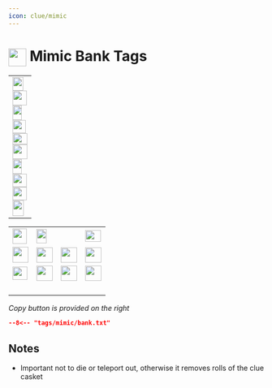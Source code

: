 ```yaml
---
icon: clue/mimic
---
```


# <img style="vertical-align:middle" src="https://oldschool.runescape.wiki/images/Mimic_detail.png" width="35"> Mimic Bank Tags

<div class="main-container">
    <div class="left-container">
        <table class="equipment equipment-left">
            <tbody>
                <tr>
                    <td>
                        <div class="equipment-div">
                        <div class="equipment-head equipment-blank">
                            <div class="equipment-plinkp"><span class="mw-default-size" typeof="mw:File"><a href="https://oldschool.runescape.wiki/w/Torva_full_helm#Restored" title="Torva full helm"><img src="https://oldschool.runescape.wiki/images/Torva_full_helm.png?96920" decoding="async" loading="lazy" width="21" height="27" class="mw-file-element" data-file-width="21" data-file-height="27"></a></span></div>
                        </div>
                        <div class="equipment-cape equipment-blank">
                            <div class="equipment-plinkp"><span class="mw-default-size" typeof="mw:File"><a href="https://oldschool.runescape.wiki/w/Infernal_cape#Normal" title="Infernal cape"><img src="https://oldschool.runescape.wiki/images/Infernal_cape.gif?d09e7" decoding="async" loading="lazy" width="28" height="29" class="mw-file-element" data-file-width="28" data-file-height="29"></a></span></div>
                        </div>
                        <div class="equipment-neck equipment-blank">
                            <div class="equipment-plinkp"><span class="mw-default-size" typeof="mw:File"><a href="https://oldschool.runescape.wiki/w/Amulet_of_torture" title="Amulet of torture"><img src="https://oldschool.runescape.wiki/images/Amulet_of_torture.png?ec289" decoding="async" loading="lazy" width="18" height="29" class="mw-file-element" data-file-width="18" data-file-height="29"></a></span></div>
                        </div>
                        <div class="equipment-ammo">
                            <div class="equipment-plinkp"></div>
                        </div>
                        <div class="equipment-weapon equipment-blank">
                            <div class="equipment-plinkp"><span class="mw-default-size" typeof="mw:File"><a href="https://oldschool.runescape.wiki/w/Osmumten%27s_fang" title="Osmumten's fang"><img src="https://oldschool.runescape.wiki/images/Osmumten%27s_fang.png?cc991" decoding="async" loading="lazy" width="26" height="26" class="mw-file-element" data-file-width="26" data-file-height="26"></a></span></div>
                        </div>
                        <div class="equipment-torso equipment-blank">
                            <div class="equipment-plinkp"><span class="mw-default-size" typeof="mw:File"><a href="https://oldschool.runescape.wiki/w/Torva_platebody#Restored" title="Torva platebody"><img src="https://oldschool.runescape.wiki/images/Torva_platebody.png?9d2f1" decoding="async" loading="lazy" width="29" height="22" class="mw-file-element" data-file-width="29" data-file-height="22"></a></span></div>
                        </div>
                        <div class="equipment-shield equipment-blank">
                            <div class="equipment-plinkp"><span class="mw-default-size" typeof="mw:File"><a href="https://oldschool.runescape.wiki/w/Avernic_defender#Normal" title="Avernic defender"><img src="https://oldschool.runescape.wiki/images/Avernic_defender.png?e4676" decoding="async" loading="lazy" width="29" height="29" class="mw-file-element" data-file-width="29" data-file-height="29"></a></span></div>
                        </div>
                        <div class="equipment-legs equipment-blank">
                            <div class="equipment-plinkp"><span class="mw-default-size" typeof="mw:File"><a href="https://oldschool.runescape.wiki/w/Torva_platelegs#Restored" title="Torva platelegs"><img src="https://oldschool.runescape.wiki/images/Torva_platelegs.png?e82f5" decoding="async" loading="lazy" width="18" height="29" class="mw-file-element" data-file-width="18" data-file-height="29"></a></span></div>
                        </div>
                        <div class="equipment-gloves equipment-blank">
                            <div class="equipment-plinkp"><span class="mw-default-size" typeof="mw:File"><a href="https://oldschool.runescape.wiki/w/Ferocious_gloves" title="Ferocious gloves"><img src="https://oldschool.runescape.wiki/images/Ferocious_gloves.png?97fe8" decoding="async" loading="lazy" width="28" height="26" class="mw-file-element" data-file-width="28" data-file-height="26"></a></span></div>
                        </div>
                        <div class="equipment-gloves">
                            <div class="equipment-plinkp"></div>
                        </div>
                        <div class="equipment-boots equipment-blank">
                            <div class="equipment-plinkp"><span class="mw-default-size" typeof="mw:File"><a href="https://oldschool.runescape.wiki/w/Primordial_boots" title="Primordial boots"><img src="https://oldschool.runescape.wiki/images/Primordial_boots.png?e2ec4" decoding="async" loading="lazy" width="28" height="26" class="mw-file-element" data-file-width="28" data-file-height="26"></a></span></div>
                        </div>
                        <div class="equipment-ring equipment-blank">
                            <div class="equipment-plinkp"><span class="mw-default-size" typeof="mw:File"><a href="https://oldschool.runescape.wiki/w/Ultor_ring" title="Ultor ring"><img src="https://oldschool.runescape.wiki/images/Ultor_ring.png?895b0" decoding="async" loading="lazy" width="22" height="31" class="mw-file-element" data-file-width="22" data-file-height="31"></a></span></div>
                        </div>
                        </div>
                    </td>
                </tr>
            </tbody>
        </table>
    </div>
    <div class="left-container">
        <table class="inventorytable">
            <tbody>
                <tr>
                    <td><span typeof="mw:File/Frameless"><a href="https://oldschool.runescape.wiki/w/Voidwaker" title="Voidwaker"><img src="https://oldschool.runescape.wiki/images/Voidwaker.png?90ef4" decoding="async" loading="lazy" width="28" height="30" class="mw-file-element" data-file-width="28" data-file-height="30"></a></span></td>
                    <td><span typeof="mw:File/Frameless"><a href="https://oldschool.runescape.wiki/w/Desert_amulet_4" title="Desert amulet 4"><img src="https://oldschool.runescape.wiki/images/Desert_amulet_4.png?3043c" decoding="async" loading="lazy" width="20" height="28" class="mw-file-element" data-file-width="20" data-file-height="28"></a></span></td>
                    <td><span typeof="mw:File/Frameless"><a href="https://oldschool.runescape.wiki/w/Crafting_cape(t)" title="Crafting cape(t)"><img src="https://oldschool.runescape.wiki/images/Crafting_cape%28t%29.png?720eb" decoding="async" loading="lazy" width="16" height="31" class="mw-file-element" data-file-width="16" data-file-height="31"></a></span></td>
                    <td><span typeof="mw:File/Frameless"><a href="https://oldschool.runescape.wiki/w/Watson_teleport" title="Watson teleport"><img src="https://oldschool.runescape.wiki/images/Watson_teleport.png?b7686" decoding="async" loading="lazy" width="31" height="23" class="mw-file-element" data-file-width="31" data-file-height="23"></a></span></td>
                </tr>
                <tr>
                    <td><span typeof="mw:File/Frameless"><a href="https://oldschool.runescape.wiki/w/Divine_super_combat_potion(1)" title="Divine super combat potion(1)"><img src="https://oldschool.runescape.wiki/images/Divine_super_combat_potion%281%29.png?e2602" decoding="async" loading="lazy" width="31" height="31" class="mw-file-element" data-file-width="31" data-file-height="31"></a></span></td>
                    <td><span typeof="mw:File/Frameless"><a href="https://oldschool.runescape.wiki/w/Anglerfish" title="Anglerfish"><img src="https://oldschool.runescape.wiki/images/Anglerfish.png?f0f17" decoding="async" loading="lazy" width="32" height="30" class="mw-file-element" data-file-width="32" data-file-height="30"></a></span></td>
                    <td><span typeof="mw:File/Frameless"><a href="https://oldschool.runescape.wiki/w/Anglerfish" title="Anglerfish"><img src="https://oldschool.runescape.wiki/images/Anglerfish.png?f0f17" decoding="async" loading="lazy" width="32" height="30" class="mw-file-element" data-file-width="32" data-file-height="30"></a></span></td>
                    <td><span typeof="mw:File/Frameless"><a href="https://oldschool.runescape.wiki/w/Anglerfish" title="Anglerfish"><img src="https://oldschool.runescape.wiki/images/Anglerfish.png?f0f17" decoding="async" loading="lazy" width="32" height="30" class="mw-file-element" data-file-width="32" data-file-height="30"></a></span></td>
                </tr>
                <tr>
                    <td><span typeof="mw:File/Frameless"><a href="https://oldschool.runescape.wiki/w/Mimic" title="Mimic"><img src="https://oldschool.runescape.wiki/images/Mimic.png?c62f1" decoding="async" loading="lazy" width="29" height="26" class="mw-file-element" data-file-width="29" data-file-height="26"></a></span></td>
                    <td><span typeof="mw:File/Frameless"><a href="https://oldschool.runescape.wiki/w/Anglerfish" title="Anglerfish"><img src="https://oldschool.runescape.wiki/images/Anglerfish.png?f0f17" decoding="async" loading="lazy" width="32" height="30" class="mw-file-element" data-file-width="32" data-file-height="30"></a></span></td>
                    <td><span typeof="mw:File/Frameless"><a href="https://oldschool.runescape.wiki/w/Anglerfish" title="Anglerfish"><img src="https://oldschool.runescape.wiki/images/Anglerfish.png?f0f17" decoding="async" loading="lazy" width="32" height="30" class="mw-file-element" data-file-width="32" data-file-height="30"></a></span></td>
                    <td><span typeof="mw:File/Frameless"><a href="https://oldschool.runescape.wiki/w/Anglerfish" title="Anglerfish"><img src="https://oldschool.runescape.wiki/images/Anglerfish.png?f0f17" decoding="async" loading="lazy" width="32" height="30" class="mw-file-element" data-file-width="32" data-file-height="30"></a></span></td>
                </tr>
                <tr>
                    <td></td>
                    <td></td>
                    <td></td>
                    <td></td>
                </tr>
                <tr>
                    <td></td>
                    <td></td>
                    <td></td>
                    <td></td>
                </tr>
                <tr>
                    <td></td>
                    <td></td>
                    <td></td>
                    <td></td>
                </tr>
                <tr>
                    <td></td>
                    <td></td>
                    <td></td>
                    <td></td>
                </tr>
            </tbody>
        </table>
    </div>
    <div class="right-container">
        <div class="half-container-top">
        </div>
        <div class="half-container-bottom">
        </div>
    </div>
</div>

_Copy button is provided on the right_
``` json title=""
--8<-- "tags/mimic/bank.txt"
```

## Notes
- Important not to die or teleport out, otherwise it removes rolls of the clue casket
